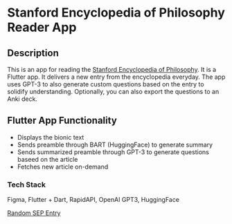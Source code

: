 # Stanford Encyclopedia of Philosophy Reader App

## Description

This is an app for reading the [Stanford Encyclopedia of Philosophy](https://en.wikipedia.org/wiki/Stanford_Encyclopedia_of_Philosophy). It is a Flutter app. It delivers a new entry from the encyclopedia everyday. The app uses GPT-3 to also generate custom questions based on the entry to solidify understanding. Optionally, you can also export the questions to an Anki deck.

## Flutter App Functionality

- Displays the bionic text
- Sends preamble through BART (HuggingFace) to generate summary
- Sends summarized preamble through GPT-3 to generate questions baseed on the article
- Fetches new article on-demand

### Tech Stack

Figma, Flutter + Dart, RapidAPI, OpenAI GPT3, HuggingFace

[Random SEP Entry](https://plato.stanford.edu/cgi-bin/encyclopedia/random)
